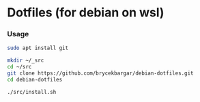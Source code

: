 # Dotfiles (for debian on wsl)

### Usage

```sh
sudo apt install git

mkdir ~/_src
cd ~/src
git clone https://github.com/brycekbargar/debian-dotfiles.git
cd debian-dotfiles

./src/install.sh
```